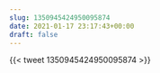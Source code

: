 ```yaml
---
slug: 1350945424950095874
date: 2021-01-17 23:17:43+00:00
draft: false
---
```


{{< tweet 1350945424950095874 >}}
